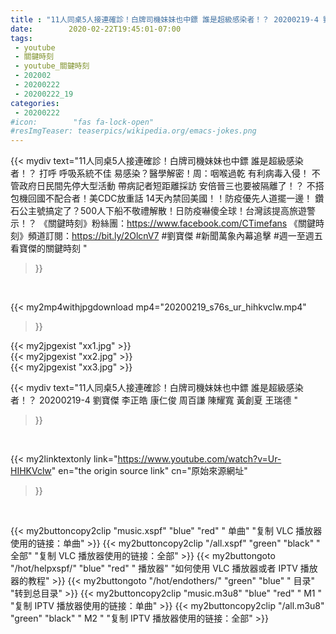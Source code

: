 ```yaml
---
title : "11人同桌5人接連確診！白牌司機妹妹也中鏢 誰是超級感染者！？ 20200219-4 劉寶傑 李正皓 康仁俊 周百謙 陳耀寬 黃創夏 王瑞德 "
date:        2020-02-22T19:45:01-07:00
tags:
 - youtube
 - 關鍵時刻
 - youtube_關鍵時刻
 - 202002
 - 20200222
 - 20200222_19
categories:
 - 20200222
#icon:        "fas fa-lock-open"
#resImgTeaser: teaserpics/wikipedia.org/emacs-jokes.png
---
```


{{< mydiv text="11人同桌5人接連確診！白牌司機妹妹也中鏢 誰是超級感染者！？ 打呼 呼吸系統不佳 易感染？醫學解密！周：咽喉過乾 有利病毒入侵！ 不管政府日民間先停大型活動 帶病記者短距離採訪 安倍晉三也要被隔離了！？ 不搭包機回國不配合者！美CDC放重話 14天內禁回美國！！防疫優先人道擺一邊！ 鑽石公主號搞定了？500人下船不敬禮解散！日防疫嚇傻全球！台灣該提高旅遊警示！？  《關鍵時刻》粉絲團：https://www.facebook.com/CTimefans 《關鍵時刻》頻道訂閱：https://bit.ly/2OlcnV7  #劉寶傑 #新聞萬象內幕追擊 #週一至週五看寶傑的關鍵時刻 "
>}}
<br>


{{< my2mp4withjpgdownload mp4="20200219_s76s_ur_hihkvclw.mp4"
>}}

{{< my2jpgexist "xx1.jpg" >}}<br>
{{< my2jpgexist "xx2.jpg" >}}<br>
{{< my2jpgexist "xx3.jpg" >}}<br>



{{< mydiv text="11人同桌5人接連確診！白牌司機妹妹也中鏢 誰是超級感染者！？ 20200219-4 劉寶傑 李正皓 康仁俊 周百謙 陳耀寬 黃創夏 王瑞德 "
>}}
<br>

{{< my2linktextonly link="https://www.youtube.com/watch?v=Ur-HIHKVclw"
en="the origin source link" cn="原始來源網址"
>}}


<br>

{{< my2buttoncopy2clip "music.xspf"        "blue"   "red"    " 单曲"  "复制 VLC 播放器使用的链接：单曲" >}} {{< my2buttoncopy2clip "/all.xspf"         "green"  "black"  " 全部"  "复制 VLC 播放器使用的链接：全部" >}} {{< my2buttongoto      "/hot/helpxspf/"    "blue"   "red"    " 播放器" "如何使用 VLC 播放器或者 IPTV 播放器的教程" >}} {{< my2buttongoto      "/hot/endothers/"   "green"  "blue"   " 目录"   "转到总目录" >}} {{< my2buttoncopy2clip "music.m3u8"        "blue"   "red"    " M1 "    "复制 IPTV 播放器使用的链接：单曲" >}} {{< my2buttoncopy2clip "/all.m3u8"         "green"  "black"  " M2 "    "复制 IPTV 播放器使用的链接：全部" >}} 
